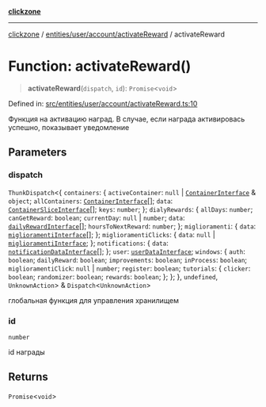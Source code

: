 [**clickzone**](../../../../../README.md)

***

[clickzone](../../../../../README.md) / [entities/user/account/activateReward](../README.md) / activateReward

# Function: activateReward()

> **activateReward**(`dispatch`, `id`): `Promise`\<`void`\>

Defined in: [src/entities/user/account/activateReward.ts:10](https://github.com/MaximBri/ClickZone/blob/20f3f0d061a7c50a96ed5bba64acbc325a456072/client/src/entities/user/account/activateReward.ts#L10)

Функция на активацию наград. В случае, если награда активировась успешно, показывает уведомление

## Parameters

### dispatch

`ThunkDispatch`\<\{ `containers`: \{ `activeContainer`: `null` \| [`ContainerInterface`](../../../../../shared/types/interfaces/ContainerInterface.md) & `object`; `allContainers`: [`ContainerInterface`](../../../../../shared/types/interfaces/ContainerInterface.md)[]; `data`: [`ContainerSliceInterface`](../../../../../shared/types/interfaces/ContainerSliceInterface.md)[]; `keys`: `number`; \}; `dialyRewards`: \{ `allDays`: `number`; `canGetReward`: `boolean`; `currentDay`: `null` \| `number`; `data`: [`dailyRewardInterface`](../../../daily-rewards/model/dailyRewardsSlice/interfaces/dailyRewardInterface.md)[]; `hoursToNextReward`: `number`; \}; `miglioramenti`: \{ `data`: [`miglioramentiInterface`](../../../../../widgets/clicker-shop/model/miglioramentiSlice/interfaces/miglioramentiInterface.md)[]; \}; `miglioramentiClicks`: \{ `data`: `null` \| [`miglioramentiInterface`](../../../../../widgets/clicker-shop/model/miglioramentiSlice/interfaces/miglioramentiInterface.md); \}; `notifications`: \{ `data`: [`notificationDataInterface`](../../../../../shared/types/interfaces/notificationDataInterface.md)[]; \}; `user`: [`userDataInterface`](../../../../../shared/types/interfaces/userDataInterface.md); `windows`: \{ `auth`: `boolean`; `dailyReward`: `boolean`; `improvements`: `boolean`; `inProcess`: `boolean`; `miglioramentiClick`: `null` \| `number`; `register`: `boolean`; `tutorials`: \{ `clicker`: `boolean`; `randomizer`: `boolean`; `rewards`: `boolean`; \}; \}; \}, `undefined`, `UnknownAction`\> & `Dispatch`\<`UnknownAction`\>

глобальная функция для управления хранилищем

### id

`number`

id награды

## Returns

`Promise`\<`void`\>
